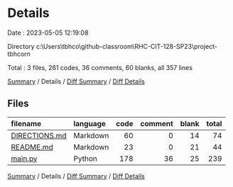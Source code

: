# Details

Date : 2023-05-05 12:19:08

Directory c:\\Users\\tbhco\\github-classroom\\RHC-CIT-128-SP23\\project-tbhcorn

Total : 3 files,  261 codes, 36 comments, 60 blanks, all 357 lines

[Summary](results.md) / Details / [Diff Summary](diff.md) / [Diff Details](diff-details.md)

## Files
| filename | language | code | comment | blank | total |
| :--- | :--- | ---: | ---: | ---: | ---: |
| [DIRECTIONS.md](/DIRECTIONS.md) | Markdown | 60 | 0 | 14 | 74 |
| [README.md](/README.md) | Markdown | 23 | 0 | 21 | 44 |
| [main.py](/main.py) | Python | 178 | 36 | 25 | 239 |

[Summary](results.md) / Details / [Diff Summary](diff.md) / [Diff Details](diff-details.md)